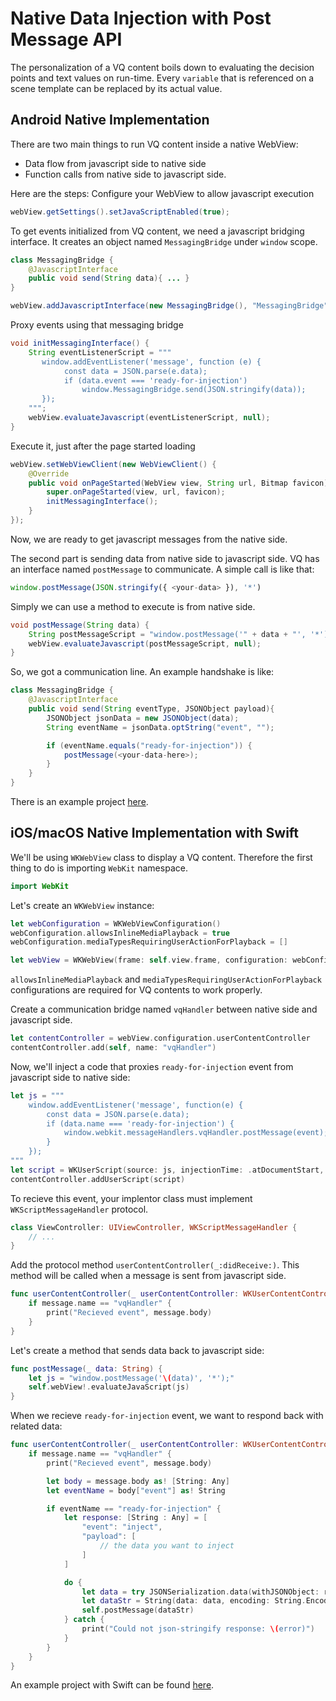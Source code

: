 # Native Data Injection with Post Message API
The personalization of a VQ content boils down to evaluating the decision points and text values on run-time. Every `variable` that is referenced on a scene template can be replaced by its actual value.


## Android Native Implementation
There are two main things to run VQ content inside a native WebView:
- Data flow from javascript side to native side
- Function calls from native side to javascript side.

Here are the steps:
Configure your WebView to allow javascript execution
```java
webView.getSettings().setJavaScriptEnabled(true);
```
To get events initialized from VQ content, we need a javascript bridging interface. It creates an object named `MessagingBridge` under `window` scope.
```java
class MessagingBridge {
    @JavascriptInterface
    public void send(String data){ ... }
}

webView.addJavascriptInterface(new MessagingBridge(), "MessagingBridge");
```
Proxy events using that messaging bridge
```java
void initMessagingInterface() {
    String eventListenerScript = """
       window.addEventListener('message', function (e) {
            const data = JSON.parse(e.data);
            if (data.event === 'ready-for-injection')
                window.MessagingBridge.send(JSON.stringify(data));
       });
    """;    
    webView.evaluateJavascript(eventListenerScript, null);
}
```
Execute it, just after the page started loading
```java
webView.setWebViewClient(new WebViewClient() {
    @Override
    public void onPageStarted(WebView view, String url, Bitmap favicon){
        super.onPageStarted(view, url, favicon);
        initMessagingInterface();
    }
});
```
Now, we are ready to get javascript messages from the native side.

The second part is sending data from native side to javascript side.  VQ has an interface named `postMessage` to communicate. A simple call is like that:
```javascript
window.postMessage(JSON.stringify({ <your-data> }), '*')
```

Simply we can use a method to execute is from native side.
```java
void postMessage(String data) {
    String postMessageScript = "window.postMessage('" + data + "', '*');";
    webView.evaluateJavascript(postMessageScript, null);
}
```

So, we got a communication line. An example handshake is like:
```java
class MessagingBridge {
    @JavascriptInterface
    public void send(String eventType, JSONObject payload){
        JSONObject jsonData = new JSONObject(data);
        String eventName = jsonData.optString("event", "");

        if (eventName.equals("ready-for-injection")) {
            postMessage(<your-data-here>);
        }
    }
}
```

There is an example project [here](./android-example).

## iOS/macOS Native Implementation with Swift

We'll be using `WKWebView` class to display a VQ content. Therefore the first thing to do is importing `WebKit` namespace.

```swift
import WebKit
```

Let's create an `WKWebView` instance:

```swift
let webConfiguration = WKWebViewConfiguration()
webConfiguration.allowsInlineMediaPlayback = true
webConfiguration.mediaTypesRequiringUserActionForPlayback = []

let webView = WKWebView(frame: self.view.frame, configuration: webConfiguration)
```

`allowsInlineMediaPlayback` and `mediaTypesRequiringUserActionForPlayback` configurations are required for VQ contents to work properly.

Create a communication bridge named `vqHandler` between native side and javascript side.

```swift
let contentController = webView.configuration.userContentController
contentController.add(self, name: "vqHandler")
```

Now, we'll inject a code that proxies `ready-for-injection` event from javascript side to native side:

```swift
let js = """
    window.addEventListener('message', function(e) {
        const data = JSON.parse(e.data);
        if (data.name === 'ready-for-injection') {
            window.webkit.messageHandlers.vqHandler.postMessage(event);
        }
    });
"""
let script = WKUserScript(source: js, injectionTime: .atDocumentStart, forMainFrameOnly: false)
contentController.addUserScript(script)
```

To recieve this event, your implentor class must implement `WKScriptMessageHandler` protocol.

```swift
class ViewController: UIViewController, WKScriptMessageHandler {
    // ...
}
```

Add the protocol method `userContentController(_:didReceive:)`. This method will be called when a message is sent from javascript side.

```swift
func userContentController(_ userContentController: WKUserContentController, didReceive message: WKScriptMessage) {
    if message.name == "vqHandler" {
        print("Recieved event", message.body)
    }
}
```

Let's create a method that sends data back to javascript side:

```swift
func postMessage(_ data: String) {
    let js = "window.postMessage('\(data)', '*');"
    self.webView!.evaluateJavaScript(js)
}
```

When we recieve `ready-for-injection` event, we want to respond back with related data:

```swift
func userContentController(_ userContentController: WKUserContentController, didReceive message: WKScriptMessage) {
    if message.name == "vqHandler" {
        print("Recieved event", message.body)

        let body = message.body as! [String: Any]
        let eventName = body["event"] as! String

        if eventName == "ready-for-injection" {
            let response: [String : Any] = [
                "event": "inject",
                "payload": [
                    // the data you want to inject
                ]
            ]

            do {
                let data = try JSONSerialization.data(withJSONObject: response)
                let dataStr = String(data: data, encoding: String.Encoding.utf8)!
                self.postMessage(dataStr)
            } catch {
                print("Could not json-stringify response: \(error)")
            }
        }
    }
}
```

An example project with Swift can be found [here](./swift-example).
